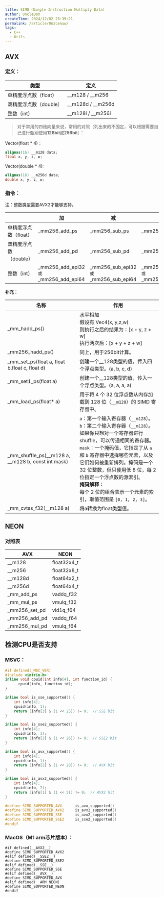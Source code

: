 ```yaml
---
title: SIMD（Single Instruction Multiply Data）
author: UncleDon
createTime: 2024/12/02 23:39:21
permalink: /article/0n2cenuw/
tags:
  - C++
  - Utils
---
```

## AVX

### 定义：

| 类型                   | 定义                |
| ---------------------- | ------------------- |
| 单精度浮点数（float）  | \_\_m128 / __m256   |
| 双精度浮点数（double） | \_\_m128d / __m256d |
| 整数（int）            | \_\_m128i / __m256i |

> 对于常用的四维向量来说，常用的对照（列出来的不固定，可以根据需要自己进行甄别使用**128bit**或**256bit**）：

Vector(float * 4)：

```c++
alignas(16) __m128 data;
float x, y, z, w;
```

Vector(double * 4):

```c++
alignas(16) __m256d data;
double x, y, z, w;
```

### 指令：

注：整数类型需要AVX2才能够支持。

|                        | 加                                      | 减                                      | 乘                                          | 除            |
| ---------------------- | --------------------------------------- | --------------------------------------- | ------------------------------------------- | ------------- |
| 单精度浮点数（float）  | _mm256_add_ps                           | _mm256_sub_ps                           | _mm256_mul_ps                               | _mm256_div_ps |
| 双精度浮点数（double） | _mm256_add_pd                           | _mm256_sub_pd                           | _mm256_mul_pd                               | _mm256_div_pd |
| 整数（int）            | \_mm256_add_epi32` 或 `_mm256_add_epi64 | \_mm256_sub_epi32` 或 `_mm256_sub_epi64 | \_mm256_mullo_epi32` 或 `_mm256_mullo_epi64 |               |

**补充：**

| 名称                                                 | 作用                                                         |
| ---------------------------------------------------- | ------------------------------------------------------------ |
| _mm_hadd_ps()                                        | 水平相加<br />假设有 Vec4(x, y,z,w)<br />则执行之后的结果为：[x + y, z + w]<br />执行两次后：[x + y + z + w] |
| _mm256_hadd_ps()                                     | 同上，用于256bit计算。                                       |
| _mm_set_ps(float a, float b,float c, float d)        | 创建一个\_\_128类型的值，传入四个浮点类型。(a, b, c, d)      |
| _mm_set1_ps(float a)                                 | 创建一个\_\_128类型的值，传入一个浮点类型。(a, a, a, a)      |
| _mm_load_ps(float* a)                                | 用于将 4 个 32 位浮点数从内存加载到 128 位（`__m128`）的 SIMD 寄存器中。 |
| _mm_shuffle_ps(\_\_m128 a, __m128 b, const int mask) | `a`：第一个输入寄存器（`__m128`）。<br />`b`：第二个输入寄存器（`__m128`）。如果你只想对一个寄存器进行 shuffle，可以传递相同的寄存器。<br />`mask`：一个掩码值，它指定了从 `a` 和 `b` 寄存器中选择哪些元素，以及它们如何被重新排列。掩码是一个 32 位整数，但只使用低 8 位，每 2 位指定一个浮点数的源索引。<br />**掩码解释：**<br />每个 2 位的组合表示一个元素的索引，取值范围是 `[0, 1, 2, 3]`。 |
| _mm_cvtss_f32(__m128 a)                              | 将a转换为float类型值。                                       |

## NEON

### 对照表

| AVX           | NEON        |
| ------------- | ----------- |
| __m128        | float32x4_t |
| __m256        | float32x8_t |
| __m128d       | float64x2_t |
| __m256d       | float64x4_t |
| _mm_add_ps    | vaddq_f32   |
| _mm_mul_ps    | vmulq_f32   |
| _mm256_set_pd | vld1q_f64   |
| _mm256_add_pd | vaddq_f64   |
| _mm256_mul_pd | vmulq_f64   |



## 检测CPU是否支持

### MSVC：

```c++
#if defined(_MSC_VER)
#include <intrin.h>  
inline void cpuid(int info[4], int function_id) {
	__cpuid(info, function_id);
}

inline bool is_sse_supported() {
	int info[4];
	cpuid(info, 1);
	return (info[3] & (1 << 25)) != 0;  // SSE bit
}

inline bool is_sse2_supported() {
	int info[4];
	cpuid(info, 1);
	return (info[3] & (1 << 26)) != 0;  // SSE2 bit
}

inline bool is_avx_supported() {
	int info[4];
	cpuid(info, 1);
	return (info[2] & (1 << 28)) != 0;  // AVX bit
}

inline bool is_avx2_supported() {
	int info[4];
	cpuid(info, 7);
	return (info[1] & (1 << 5)) != 0;  // AVX2 bit
}

#define SIMD_SUPPORTED_AVX		is_avx_supported()
#define SIMD_SUPPORTED_AVX2		is_avx2_supported()
#define SIMD_SUPPORTED_SSE		is_avx2_supported()
#define SIMD_SUPPORTED_SSE2		is_sse2_supported()
#endif
```

### MacOS（M1 arm芯片版本）：

``` 
#if defined(__AVX2__)
#define SIMD_SUPPORTED_AVX2
#elif defined(__SSE2__)
#define SIMD_SUPPORTED_SSE2
#elif defined(__SSE__)
#define SIMD_SUPPORTED_SSE
#elif defined(__AVX__)
#define SIMD_SUPPORTED_AVX
#elif defined(__ARM_NEON)
#define SIMD_SUPPORTED_NEON
#endif
```

## 
